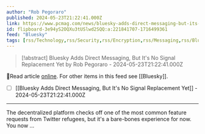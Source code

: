 ```yaml
---
author: "Rob Pegoraro"
published: 2024-05-23T21:22:41.000Z
link: https://www.pcmag.com/news/bluesky-adds-direct-messaging-but-its-no-signal-replacement-yet
id: flipboard-3e94yS2OQXu3tUSlwd2SQQ:a:221841707-1716499361
feed: "Bluesky"
tags: [rss/Technology,rss/Security,rss/Encryption,rss/Messaging,rss/Bluesky]
---
```

> [!abstract] Bluesky Adds Direct Messaging, But It's No Signal Replacement Yet by Rob Pegoraro - 2024-05-23T21:22:41.000Z

🔗Read article [online](https://www.pcmag.com/news/bluesky-adds-direct-messaging-but-its-no-signal-replacement-yet). For other items in this feed see [[Bluesky]].

- [ ] [[Bluesky Adds Direct Messaging, But It's No Signal Replacement Yet]] - 2024-05-23T21:22:41.000Z
- - -
The decentralized platform checks off one of the most common feature requests from Twitter refugees, but it's a bare-bones experience for now. You now …
